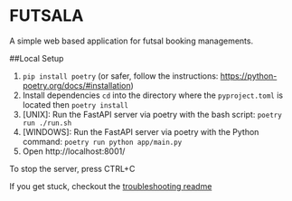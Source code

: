 # FUTSALA
A simple web based application for futsal booking managements.

##Local Setup

1. `pip install poetry` (or safer, follow the instructions: https://python-poetry.org/docs/#installation)
2. Install dependencies `cd` into the directory where the `pyproject.toml` is located then `poetry install`
3. [UNIX]: Run the FastAPI server via poetry with the bash script: `poetry run ./run.sh`
4. [WINDOWS]: Run the FastAPI server via poetry with the Python command: `poetry run python app/main.py`
5. Open http://localhost:8001/

To stop the server, press CTRL+C

If you get stuck, checkout the [troubleshooting readme](../troubleshooting/README.md)